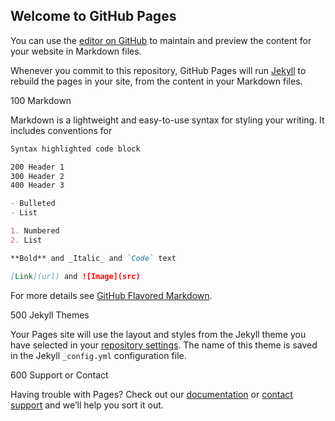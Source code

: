 ## Welcome to GitHub Pages

You can use the [editor on GitHub](https://github.com/lee330/usernamejm/edit/master/index.md) to maintain and preview the content for your website in Markdown files.

Whenever you commit to this repository, GitHub Pages will run [Jekyll](https://jekyllrb.com/) to rebuild the pages in your site, from the content in your Markdown files.

100 Markdown

Markdown is a lightweight and easy-to-use syntax for styling your writing. It includes conventions for

```markdown
Syntax highlighted code block

200 Header 1
300 Header 2
400 Header 3

- Bulleted
- List

1. Numbered
2. List

**Bold** and _Italic_ and `Code` text

[Link](url) and ![Image](src)
```

For more details see [GitHub Flavored Markdown](https://guides.github.com/features/mastering-markdown/).

500 Jekyll Themes

Your Pages site will use the layout and styles from the Jekyll theme you have selected in your [repository settings](https://github.com/lee330/usernamejm/settings). The name of this theme is saved in the Jekyll `_config.yml` configuration file.

600 Support or Contact

Having trouble with Pages? Check out our [documentation](https://help.github.com/categories/github-pages-basics/) or [contact support](https://github.com/contact) and we’ll help you sort it out.
